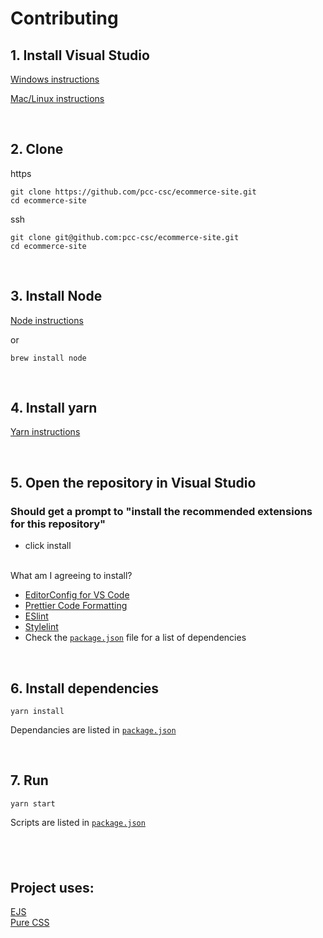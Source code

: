 # Contributing

## 1. Install Visual Studio

[Windows instructions](https://visualstudio.microsoft.com/thank-you-downloading-visual-studio/?sku=Community&channel=Release&version=VS2022&source=VSLandingPage&passive=false)

[Mac/Linux instructions](https://code.visualstudio.com/#alt-downloads)

<br>

## 2. Clone

https

```
git clone https://github.com/pcc-csc/ecommerce-site.git
cd ecommerce-site
```

ssh

```
git clone git@github.com:pcc-csc/ecommerce-site.git
cd ecommerce-site
```

<br>

## 3. Install Node

[Node instructions](https://nodejs.org/en/download/)

or

```
brew install node
```

<br>

## 4. Install yarn

[Yarn instructions](https://classic.yarnpkg.com/en/docs/install)

<br>

## 5. Open the repository in Visual Studio

### Should get a prompt to "install the recommended extensions for this repository"

- click install

<br>
What am I agreeing to install?

- [EditorConfig for VS Code](https://marketplace.visualstudio.com/items?itemName=EditorConfig.EditorConfig)
- [Prettier Code Formatting](https://marketplace.visualstudio.com/items?itemName=esbenp.prettier-vscode)
- [ESlint](https://marketplace.visualstudio.com/items?itemName=dbaeumer.vscode-eslint)
- [Stylelint](https://marketplace.visualstudio.com/items?itemName=stylelint.vscode-stylelint)
- Check the [`package.json`](https://github.com/pcc-csc/ecommerce-site/blob/main/package.json)
  file for a list of dependencies

<br>

## 6. Install dependencies

```
yarn install
```

Dependancies are listed in [`package.json`](https://github.com/pcc-csc/ecommerce-site/blob/main/package.json)

<br>

## 7. Run

```
yarn start
```

Scripts are listed in [`package.json`](https://github.com/pcc-csc/ecommerce-site/blob/main/package.json)

## <br>

## Project uses:

[EJS](https://ejs.co/)
<br>
[Pure CSS](https://purecss.io/)
